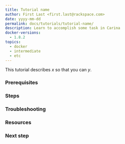 ```yaml
---
title: Tutorial name
author: First Last <first.last@rackspace.com>
date: yyyy-mm-dd
permalink: docs/tutorials/tutorial-name/
description: Learn to accomplish some task in Carina
docker-versions:
  - 1.8.2
topics:
  - docker
  - intermediate
  - etc
---
```


<!--
Limit tutorials to a single task.

Choose a title that accurately describes the task. For example:

### Create a new container
### Remove containers without deleting Swarm
-->

This tutorial describes *x* so that you can *y*.

<!--
Give a brief summary of what this tutorial describes and why it matters. For example:

"This tutorial describes Docker basics: what Docker is and how to start using it."
"This tutorial demonstrates how to remove containers without deleting system-critical containers."

You are not limited to this phrasing, but ensure that the introduction adequately describes what the article is about.
-->

### Prerequisites

<!--
List necessary prerequisites for the tutorial. Limit this section to only what the user needs to know or do to accomplish the task.

* Software installed
* State dependencies
* Links to other tutorials
* Any other required setup
-->

### Steps

<!--
Provide a descriptive heading for this section. Begin with the an imperative verb. 

List steps in numbered order. Limit steps to a single action.

Include as many "steps" sections as needed to provide a complete topic to the user. 

1. Do this.

    Indent any descriptions or information needed between steps. If your task includes sublists, graphics, and code examples, use the spacing guidelines at https://github.com/adam-p/markdown-here/wiki/Markdown-Cheatsheet#lists. 

2. Do that.

3. Do this other thing.

4. Clean up.

    If a tutorial isn't part of a series of tutorials and the user might not need the containers that they created anymore, include an optional step at the end of the tutorial to remove only the containers created in the tutorial. Use the following text, adjusting the example as needed for your tutorial:

    *(Optional)* Remove the containers.

    ```bash
    $ docker rm --force $(docker ps --quiet -n=-2)
    47c6d35c63ec
    08d0383a775f
    ```

    The output of this `docker rm` command are the shortened IDs of the containers that you removed.

    When the container is gone, so is your data.

Conclude with a brief description of the end state.
-->

### Troubleshooting

<!--

Provide the following boilerplate. If you have a troubleshooting information that pertains only to this tutorial, you can include it in this section, before the boilerplate. However, if it might apply to more than one article, add a new section for it in the [Troubleshooting common problems](/docs/tutorials/troubleshooting/) article or create a new article for it and link to that article from here as well.

See [Troubleshooting common problems](/docs/tutorials/troubleshooting/).

For additional assistance, ask the [community](https://community.getcarina.com/) for help or join us in IRC at [#carina on Freenode](http://webchat.freenode.net/?channels=carina).

-->

### Resources

<!--
* Links to related content
-->

### Next step

<!--
* What should your audience read next?
-->

